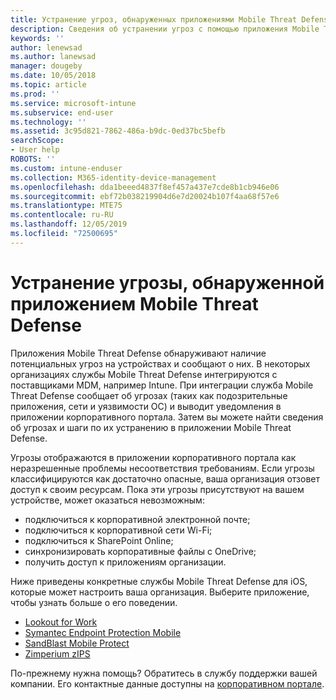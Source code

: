 ```yaml
---
title: Устранение угроз, обнаруженных приложениями Mobile Threat Defense на устройствах iOS | Документация Майкрософт
description: Сведения об устранении угроз с помощью приложения Mobile Threat Defense для iOS.
keywords: ''
author: lenewsad
ms.author: lanewsad
manager: dougeby
ms.date: 10/05/2018
ms.topic: article
ms.prod: ''
ms.service: microsoft-intune
ms.subservice: end-user
ms.technology: ''
ms.assetid: 3c95d821-7862-486a-b9dc-0ed37bc5befb
searchScope:
- User help
ROBOTS: ''
ms.custom: intune-enduser
ms.collection: M365-identity-device-management
ms.openlocfilehash: dda1beeed4837f8ef457a437e7cde8b1cb946e06
ms.sourcegitcommit: ebf72b038219904d6e7d20024b107f4aa68f57e6
ms.translationtype: MTE75
ms.contentlocale: ru-RU
ms.lasthandoff: 12/05/2019
ms.locfileid: "72500695"
---
```

# <a name="resolve-a-threat-found-by-a-mobile-threat-defense-app"></a>Устранение угрозы, обнаруженной приложением Mobile Threat Defense

Приложения Mobile Threat Defense обнаруживают наличие потенциальных угроз на устройствах и сообщают о них. В некоторых организациях службы Mobile Threat Defense интегрируются с поставщиками MDM, например Intune. При интеграции служба Mobile Threat Defense сообщает об угрозах (таких как подозрительные приложения, сети и уязвимости ОС) и выводит уведомления в приложении корпоративного портала. Затем вы можете найти сведения об угрозах и шаги по их устранению в приложении Mobile Threat Defense.  

Угрозы отображаются в приложении корпоративного портала как неразрешенные проблемы несоответствия требованиям. Если угрозы классифицируются как достаточно опасные, ваша организация отзовет доступ к своим ресурсам. Пока эти угрозы присутствуют на вашем устройстве, может оказаться невозможным:  

* подключиться к корпоративной электронной почте;
* подключиться к корпоративной сети Wi-Fi;
* подключиться к SharePoint Online;
* синхронизировать корпоративные файлы с OneDrive;
* получить доступ к приложениям организации.

Ниже приведены конкретные службы Mobile Threat Defense для iOS, которые может настроить ваша организация. Выберите приложение, чтобы узнать больше о его поведении. 


* [Lookout for Work](you-need-to-resolve-a-threat-found-by-lookout-for-work-ios.md)
* [Symantec Endpoint Protection Mobile](you-need-to-resolve-a-threat-found-by-skycure-ios.md)
* [SandBlast Mobile Protect](you-need-to-resolve-a-threat-found-by-checkpoint-ios.md)
* [Zimperium zIPS](you-need-to-resolve-a-threat-found-by-zips-ios.md)

По-прежнему нужна помощь? Обратитесь в службу поддержки вашей компании. Его контактные данные доступны на [корпоративном портале](https://go.microsoft.com/fwlink/?linkid=2010980).  

